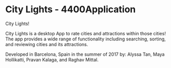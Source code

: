 # City Lights - 4400Application

City Lights!

City Lights is a desktop App to rate cities and attractions within those cities! The app provides a wide range of functionality including searching,
sorting, and reviewing cities and its attractions. 

Developed in Barcelona, Spain in the summer of 2017 by:
Alyssa Tan, Maya Hollikatti, Pravan Kalaga, and Raghav Mittal.
